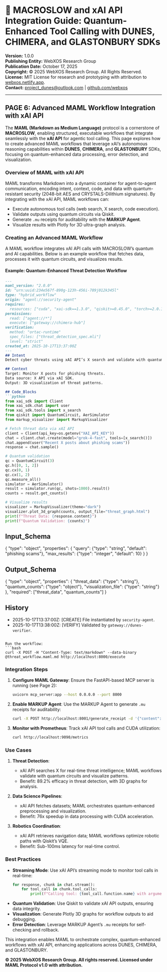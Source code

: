 # 🐪 MACROSLOW and xAI API Integration Guide: Quantum-Enhanced Tool Calling with DUNES, CHIMERA, and GLASTONBURY SDKs

**Version:** 1.0.0  
**Publishing Entity:** WebXOS Research Group  
**Publication Date:** October 17, 2025  
**Copyright:** © 2025 WebXOS Research Group. All Rights Reserved.  
**License:** MIT License for research and prototyping with attribution to [webxos.netlify.app](https://webxos.netlify.app).  
**Contact:** [project_dunes@outlook.com](mailto:project_dunes@outlook.com) | [github.com/webxos](https://github.com/webxos)

---

## PAGE 6: Advanced MAML Workflow Integration with xAI API

The **MAML (Markdown as Medium Language)** protocol is a cornerstone of **MACROSLOW**, enabling structured, executable workflows that integrate seamlessly with the **xAI API** for agentic tool calling. This page explores how to create advanced MAML workflows that leverage xAI’s autonomous reasoning capabilities within **DUNES**, **CHIMERA**, and **GLASTONBURY** SDKs, focusing on quantum-enhanced data processing, error detection, and visualization.

### Overview of MAML with xAI API
MAML transforms Markdown into a dynamic container for agent-to-agent communication, encoding intent, context, code, and data with quantum-resistant security (2048-bit AES and CRYSTALS-Dilithium signatures). By integrating with the xAI API, MAML workflows can:
- Execute autonomous tool calls (web search, X search, code execution).
- Validate outputs using quantum circuits via Qiskit.
- Generate `.mu` receipts for auditability with the **MARKUP Agent**.
- Visualize results with Plotly for 3D ultra-graph analysis.

### Creating an Advanced MAML Workflow
A MAML workflow integrates xAI API calls with MACROSLOW’s quantum and AI capabilities. Below is an example workflow that fetches data, processes it with quantum circuits, and visualizes results.

#### Example: Quantum-Enhanced Threat Detection Workflow
```markdown
---
maml_version: "2.0.0"
id: "urn:uuid:234e567f-890g-123h-456i-789j012k345l"
type: "hybrid_workflow"
origin: "agent://security-agent"
requires:
  resources: ["cuda", "xai-sdk==1.3.0", "qiskit>=0.45.0", "torch>=2.0.1", "plotly"]
permissions:
  read: ["agent://*"]
  execute: ["gateway://chimera-hub"]
verification:
  method: "ortac-runtime"
  spec_files: ["threat_detection_spec.mli"]
  level: "strict"
created_at: 2025-10-17T13:37:00Z
---
## Intent
Detect cyber threats using xAI API’s X search and validate with quantum circuits.

## Context
Target: Monitor X posts for phishing threats.
Data source: X API via xAI SDK.
Output: 3D visualization of threat patterns.

## Code_Blocks
```python
from xai_sdk import Client
from xai_sdk.chat import user
from xai_sdk.tools import x_search
from qiskit import QuantumCircuit, AerSimulator
from markup_visualizer import MarkupVisualizer

# Fetch threat data via xAI API
client = Client(api_key=os.getenv("XAI_API_KEY"))
chat = client.chat.create(model="grok-4-fast", tools=[x_search()])
chat.append(user("Recent X posts about phishing scams"))
response = chat.sample()

# Quantum validation
qc = QuantumCircuit(3)
qc.h([0, 1, 2])
qc.cx(0, 1)
qc.cx(1, 2)
qc.measure_all()
simulator = AerSimulator()
result = simulator.run(qc, shots=1000).result()
counts = result.get_counts()

# Visualize results
visualizer = MarkupVisualizer(theme="dark")
visualizer.plot_3d_graph(counts, output_file="threat_graph.html")
print(f"Threat Data: {response.content}")
print(f"Quantum Validation: {counts}")
```

## Input_Schema
{
  "type": "object",
  "properties": {
    "query": {"type": "string", "default": "phishing scams"},
    "max_results": {"type": "integer", "default": 10}
  }
}

## Output_Schema
{
  "type": "object",
  "properties": {
    "threat_data": {"type": "string"},
    "quantum_counts": {"type": "object"},
    "visualization_file": {"type": "string"}
  },
  "required": ["threat_data", "quantum_counts"]
}

## History
- 2025-10-17T13:37:00Z: [CREATE] File instantiated by `security-agent`.
- 2025-10-17T13:38:00Z: [VERIFY] Validated by `gateway://dunes-verifier`.
```

Run the workflow:
```bash
curl -X POST -H "Content-Type: text/markdown" --data-binary @threat_workflow.maml.md http://localhost:8000/execute
```

### Integration Steps
1. **Configure MAML Gateway**:
   Ensure the FastAPI-based MCP server is running (see Page 2):
   ```bash
   uvicorn mcp_server:app --host 0.0.0.0 --port 8000
   ```

2. **Enable MARKUP Agent**:
   Use the MARKUP Agent to generate `.mu` receipts for auditability:
   ```bash
   curl -X POST http://localhost:8001/generate_receipt -d '{"content": @threat_workflow.maml.md}'
   ```

3. **Monitor with Prometheus**:
   Track xAI API tool calls and CUDA utilization:
   ```bash
   curl http://localhost:9090/metrics
   ```

### Use Cases
1. **Threat Detection**:
   - xAI API searches X for real-time threat intelligence; MAML workflows validate with quantum circuits and visualize patterns.
   - Benefit: 89.2% efficacy in threat detection, with 3D graphs for analysis.

2. **Data Science Pipelines**:
   - xAI API fetches datasets; MAML orchestrates quantum-enhanced preprocessing and visualization.
   - Benefit: 76x speedup in data processing with CUDA acceleration.

3. **Robotics Coordination**:
   - xAI API retrieves navigation data; MAML workflows optimize robotic paths with Qiskit’s VQE.
   - Benefit: Sub-100ms latency for real-time control.

### Best Practices
- **Streaming Mode**: Use xAI API’s streaming mode to monitor tool calls in real-time:
  ```python
  for response, chunk in chat.stream():
      for tool_call in chunk.tool_calls:
          print(f"Calling tool: {tool_call.function.name} with arguments: {tool_call.function.arguments}")
  ```
- **Quantum Validation**: Use Qiskit to validate xAI API outputs, ensuring data integrity.
- **Visualization**: Generate Plotly 3D graphs for workflow outputs to aid debugging.
- **Error Detection**: Leverage MARKUP Agent’s `.mu` receipts for self-checking and rollback.

This integration enables MAML to orchestrate complex, quantum-enhanced workflows with xAI API, enhancing applications across DUNES, CHIMERA, and GLASTONBURY.

**© 2025 WebXOS Research Group. All rights reserved. Licensed under MAML Protocol v1.0 with attribution.**